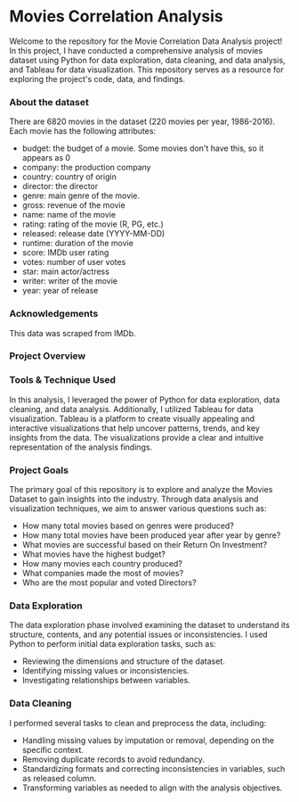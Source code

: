 # Movies Correlation Analysis
Welcome to the repository for the Movie Correlation Data Analysis project! 
In this project, I have conducted a comprehensive analysis of movies dataset using Python for data exploration, data cleaning, and data analysis, and Tableau for data visualization. 
This repository serves as a resource for exploring the project's code, data, and findings.

### About the dataset
There are 6820 movies in the dataset (220 movies per year, 1986-2016). Each movie has the following attributes:
- budget: the budget of a movie. Some movies don't have this, so it appears as 0
- company: the production company
- country: country of origin
- director: the director
- genre: main genre of the movie.
- gross: revenue of the movie
- name: name of the movie
- rating: rating of the movie (R, PG, etc.)
- released: release date (YYYY-MM-DD)
- runtime: duration of the movie
- score: IMDb user rating
- votes: number of user votes
- star: main actor/actress
- writer: writer of the movie
- year: year of release

### Acknowledgements
This data was scraped from IMDb.

### Project Overview

### Tools & Technique Used
In this analysis, I leveraged the power of Python for data exploration, data cleaning, and data analysis. Additionally, I utilized Tableau for data visualization. Tableau is a platform to create visually appealing and interactive visualizations that help uncover patterns, trends, and key insights from the data. The visualizations provide a clear and intuitive representation of the analysis findings.

### Project Goals
The primary goal of this repository is to explore and analyze the Movies Dataset to gain insights into the industry. Through data analysis and visualization techniques, we aim to answer various questions such as:

- How many total movies based on genres were produced?
- How many total movies have been produced year after year by genre?
- What movies are successful based on their Return On Investment?
- What movies have the highest budget?
- How many movies each country produced?
- What companies made the most of movies?
- Who are the most popular and voted Directors?

### Data Exploration
The data exploration phase involved examining the dataset to understand its structure, contents, and any potential issues or inconsistencies. I used Python to perform initial data exploration tasks, such as:

- Reviewing the dimensions and structure of the dataset.
- Identifying missing values or inconsistencies.
- Investigating relationships between variables.

### Data Cleaning
I performed several tasks to clean and preprocess the data, including:

- Handling missing values by imputation or removal, depending on the specific context.
- Removing duplicate records to avoid redundancy.
- Standardizing formats and correcting inconsistencies in variables, such as released column.
- Transforming variables as needed to align with the analysis objectives.
